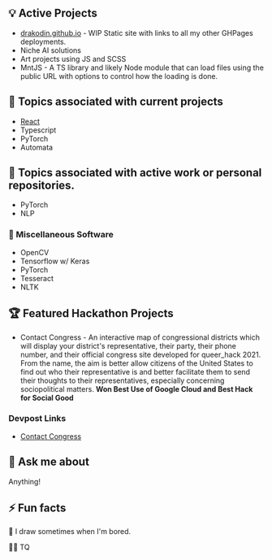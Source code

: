 ## 💡 Active Projects
* [drakodin.github.io](https://drakodin.github.io) - WIP Static site with links to all my other GHPages deployments.
* Niche AI solutions
* Art projects using JS and SCSS
* MntJS - A TS library and likely Node module that can load files using the public URL with options to control how the loading is done.

## 🌱 Topics associated with current projects
* [React](https://github.com/facebook/react)
* Typescript
* PyTorch
* Automata

## 🌱 Topics associated with active work or personal repositories.
* PyTorch
* NLP

### 🔧 Miscellaneous Software
* OpenCV
* Tensorflow w/ Keras
* PyTorch
* Tesseract
* NLTK

## 🏆 Featured Hackathon Projects
* Contact Congress - An interactive map of congressional districts which will display your district's representative, their party, their phone number, and their official congress site developed for queer_hack 2021. From the name, the aim is better allow citizens of the United States to find out who their representative is and better facilitate them to send their thoughts to their representatives, especially concerning sociopolitical matters. **Won Best Use of Google Cloud and Best Hack for Social Good**

### Devpost Links
- [Contact Congress](https://devpost.com/software/contact-congress)

## 💬 Ask me about
Anything!

## ⚡ Fun facts
🎨 I draw sometimes when I'm bored.

🏳️‍🌈 TQ

<!--
**Drakodin/drakodin** is a ✨ _special_ ✨ repository because its `README.md` (this file) appears on your GitHub profile.

Here are some ideas to get you started:

- 🔭 I’m currently working on ...
- 🌱 I’m currently learning ...
- 👯 I’m looking to collaborate on ...
- 🤔 I’m looking for help with ...
- 💬 Ask me about ...
- 📫 How to reach me: ...
- 😄 Pronouns: ...
- ⚡ Fun fact: ...
-->
